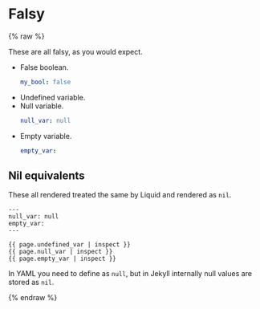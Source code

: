 # Falsy

{% raw %}

These are all falsy, as you would expect.

- False boolean.
    ```yaml
    my_bool: false
    ```
- Undefined variable.
- Null variable.
    ```yaml
    null_var: null
    ```
- Empty variable.
    ```yaml
    empty_var:
    ```


## Nil equivalents

These all rendered treated the same by Liquid and rendered as  `nil`.

```liquid
---
null_var: null
empty_var:
---

{{ page.undefined_var | inspect }}
{{ page.null_var | inspect }}
{{ page.empty_var | inspect }}
```

In YAML you need to define as `null`, but in Jekyll internally null values are stored as `nil`.


{% endraw %}
